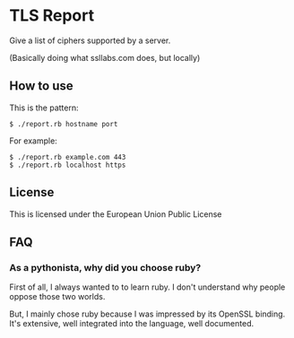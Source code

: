 # TLS Report

Give a list of ciphers supported by a server.

(Basically doing what ssllabs.com does, but locally)

## How to use

This is the pattern:

    $ ./report.rb hostname port


For example:

    $ ./report.rb example.com 443
    $ ./report.rb localhost https

## License

This is licensed under the European Union Public License

## FAQ

### As a pythonista, why did you choose ruby?

First of all, I always wanted to to learn ruby. I don't understand why people
oppose those two worlds.

But, I mainly chose ruby because I was impressed by its OpenSSL binding. It's
extensive, well integrated into the language, well documented.
